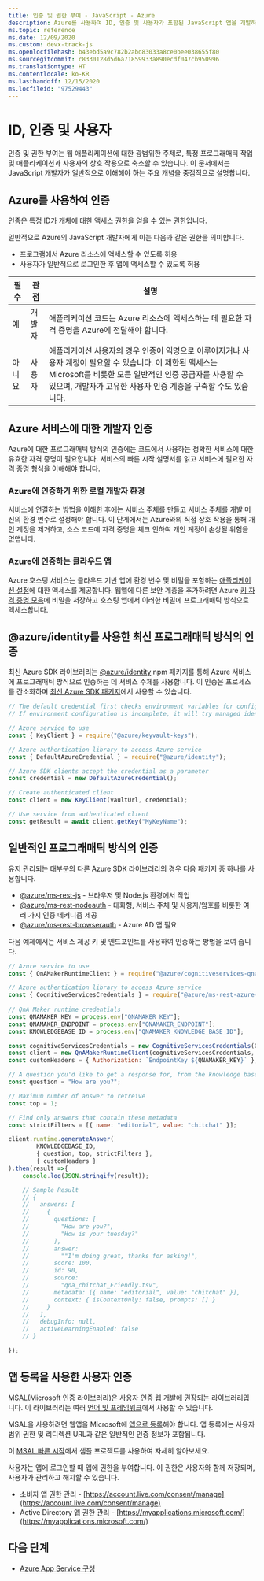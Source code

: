 ```yaml
---
title: 인증 및 권한 부여 - JavaScript - Azure
description: Azure를 사용하여 ID, 인증 및 사용자가 포함된 JavaScript 앱을 개발하는 방법을 이해합니다.
ms.topic: reference
ms.date: 12/09/2020
ms.custom: devx-track-js
ms.openlocfilehash: b43ebd5a9c782b2abd83033a8ce0bee038655f80
ms.sourcegitcommit: c8330128d5d6a71859933a890ecdf047cb950996
ms.translationtype: HT
ms.contentlocale: ko-KR
ms.lasthandoff: 12/15/2020
ms.locfileid: "97529443"
---
```

# <a name="identity-authentication-and-users"></a>ID, 인증 및 사용자

인증 및 권한 부여는 웹 애플리케이션에 대한 광범위한 주제로, 특정 프로그래매틱 작업 및 애플리케이션과 사용자의 상호 작용으로 축소할 수 있습니다. 이 문서에서는 JavaScript 개발자가 일반적으로 이해해야 하는 주요 개념을 중점적으로 설명합니다. 

## <a name="authentication-with-azure"></a>Azure를 사용하여 인증

인증은 특정 ID가 개체에 대한 액세스 권한을 얻을 수 있는 권한입니다. 

일반적으로 Azure의 JavaScript 개발자에게 이는 다음과 같은 권한을 의미합니다.

* 프로그램에서 Azure 리소스에 액세스할 수 있도록 허용
* 사용자가 일반적으로 로그인한 후 앱에 액세스할 수 있도록 허용

|필수|관점|설명|
|--|--|--|
|예|개발자|애플리케이션 코드는 Azure 리소스에 액세스하는 데 필요한 자격 증명을 Azure에 전달해야 합니다.|
|아니요|사용자|애플리케이션 사용자의 경우 인증이 익명으로 이루어지거나 사용자 계정이 필요할 수 있습니다. 이 제한된 액세스는 Microsoft를 비롯한 모든 일반적인 인증 공급자를 사용할 수 있으며, 개발자가 고유한 사용자 인증 계층을 구축할 수도 있습니다.|

## <a name="authentication-for-developers-to-azure-services"></a>Azure 서비스에 대한 개발자 인증

Azure에 대한 프로그래매틱 방식의 인증에는 코드에서 사용하는 정확한 서비스에 대한 유효한 자격 증명이 필요합니다. 서비스의 빠른 시작 설명서를 읽고 서비스에 필요한 자격 증명 형식을 이해해야 합니다. 

### <a name="local-developer-environment-for-authenticating-to-azure"></a>Azure에 인증하기 위한 로컬 개발자 환경

서비스에 연결하는 방법을 이해한 후에는 서비스 주체를 만들고 서비스 주체를 개발 머신의 환경 변수로 설정해야 합니다. 이 단계에서는 Azure와의 직접 상호 작용을 통해 개인 계정을 제거하고, 소스 코드에 자격 증명을 체크 인하여 개인 계정이 손상될 위험을 없앱니다. 

### <a name="cloud-apps-authenticating-to-azure"></a>Azure에 인증하는 클라우드 앱

Azure 호스팅 서비스는 클라우드 기반 앱에 환경 변수 및 비밀을 포함하는 [애플리케이션 설정](../how-to/configure-web-app-settings.md)에 대한 액세스를 제공합니다. 웹앱에 다른 보안 계층을 추가하려면 Azure [키 자격 증명 모음](/azure/key-vault)에 비밀을 저장하고 호스팅 앱에서 이러한 비밀에 프로그래매틱 방식으로 액세스합니다. 

## <a name="modern-programmatic-authentication-with-azureidentity"></a>@azure/identity를 사용한 최신 프로그래매틱 방식의 인증

최신 Azure SDK 라이브러리는 [@azure/identity](https://www.npmjs.com/package/@azure/identity) npm 패키지를 통해 Azure 서비스에 프로그래매틱 방식으로 인증하는 데 서비스 주체를 사용합니다. 이 인증은 프로세스를 간소화하며 [최신 Azure SDK 패키지](https://www.npmjs.com/package/@azure/identity#client-libraries-supporting-authentication-with-azure-identity)에서 사용할 수 있습니다. 

```javascript
// The default credential first checks environment variables for configuration.
// If environment configuration is incomplete, it will try managed identity.

// Azure service to use
const { KeyClient } = require("@azure/keyvault-keys");

// Azure authentication library to access Azure service
const { DefaultAzureCredential } = require("@azure/identity");

// Azure SDK clients accept the credential as a parameter
const credential = new DefaultAzureCredential();

// Create authenticated client
const client = new KeyClient(vaultUrl, credential);

// Use service from authenticated client
const getResult = await client.getKey("MyKeyName");
```

## <a name="classic-programmatic-authentication"></a>일반적인 프로그래매틱 방식의 인증

유지 관리되는 대부분의 다른 Azure SDK 라이브러리의 경우 다음 패키지 중 하나를 사용합니다. 

* [@azure/ms-rest-js](https://www.npmjs.com/package/@azure/ms-rest-js) - 브라우저 및 Node.js 환경에서 작업
* [@azure/ms-rest-nodeauth](https://www.npmjs.com/package/@azure/ms-rest-nodeauth) - 대화형, 서비스 주체 및 사용자/암호를 비롯한 여러 가지 인증 메커니즘 제공
* [@azure/ms-rest-browserauth](https://www.npmjs.com/package/@azure/ms-rest-browserauth) - Azure AD 앱 필요

다음 예제에서는 서비스 제공 키 및 엔드포인트를 사용하여 인증하는 방법을 보여 줍니다.

```javascript
// Azure service to use
const { QnAMakerRuntimeClient } = require("@azure/cognitiveservices-qnamaker-runtime");

// Azure authentication library to access Azure service
const { CognitiveServicesCredentials } = require("@azure/ms-rest-azure-js");  
 
// QnA Maker runtime credentials
const QNAMAKER_KEY = process.env["QNAMAKER_KEY"];
const QNAMAKER_ENDPOINT = process.env["QNAMAKER_ENDPOINT"];
const KNOWLEDGEBASE_ID = process.env["QNAMAKER_KNOWLEDGE_BASE_ID"];

const cognitiveServicesCredentials = new CognitiveServicesCredentials(QNAMAKER_KEY);
const client = new QnAMakerRuntimeClient(cognitiveServicesCredentials, QNAMAKER_ENDPOINT);
const customHeaders = { Authorization: `EndpointKey ${QNAMAKER_KEY}` };

// A question you'd like to get a response for, from the knowledge base. For example
const question = "How are you?";

// Maximum number of answer to retreive
const top = 1;

// Find only answers that contain these metadata
const strictFilters = [{ name: "editorial", value: "chitchat" }];

client.runtime.generateAnswer( 
        KNOWLEDGEBASE_ID,
        { question, top, strictFilters },
        { customHeaders }
).then(result =>{
    console.log(JSON.stringify(result));

    // Sample Result
    // {
    //   answers: [
    //     {
    //       questions: [
    //         "How are you?",
    //         "How is your tuesday?"
    //       ],
    //       answer:
    //         ""I'm doing great, thanks for asking!",
    //       score: 100,
    //       id: 90,
    //       source:
    //         "qna_chitchat_Friendly.tsv",
    //       metadata: [{ name: "editorial", value: "chitchat" }],
    //       context: { isContextOnly: false, prompts: [] }
    //     }
    //   ],
    //   debugInfo: null,
    //   activeLearningEnabled: false
    // }

});

```

## <a name="user-authentication-with-an-app-registration"></a>앱 등록을 사용한 사용자 인증

MSAL(Microsoft 인증 라이브러리)은 사용자 인증 웹 개발에 권장되는 라이브러리입니다. 이 라이브러리는 여러 [언어 및 프레임워크](/azure/active-directory/develop/msal-overview#languages-and-frameworks)에서 사용할 수 있습니다.

MSAL을 사용하려면 웹앱을 Microsoft에 [앱으로 등록](/azure/active-directory/develop/quickstart-register-app)해야 합니다. 앱 등록에는 사용자 범위 권한 및 리디렉션 URL과 같은 일반적인 인증 정보가 포함됩니다. 

이 [MSAL 빠른 시작](/azure/active-directory/develop/quickstart-v2-javascript)에서 샘플 프로젝트를 사용하여 자세히 알아보세요.

사용자는 앱에 로그인할 때 앱에 권한을 부여합니다. 이 권한은 사용자와 함께 저장되며, 사용자가 관리하고 해지할 수 있습니다.

* 소비자 앱 권한 관리 - [https://account.live.com/consent/manage](https://account.live.com/consent/manage)
* Active Directory 앱 권한 관리 - [https://myapplications.microsoft.com/](https://myapplications.microsoft.com/)

## <a name="next-steps"></a>다음 단계

* [Azure App Service 구성](../how-to/configure-web-app-settings.md)